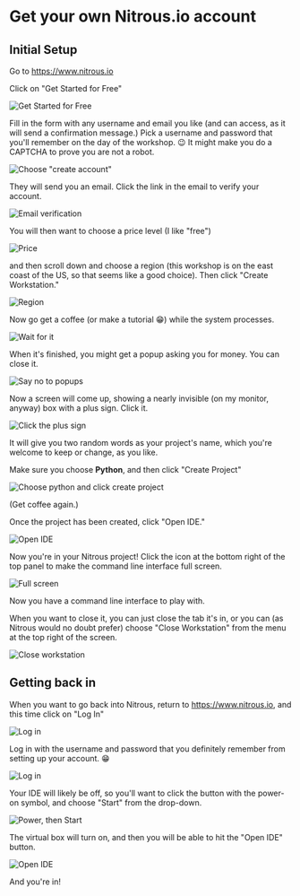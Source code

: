 # Get your own Nitrous.io account

## Initial Setup

Go to https://www.nitrous.io

Click on "Get Started for Free"

![Get Started for Free](https://raw.githubusercontent.com/csheldonhess/c4l16-cli-workshop/master/images/getit.jpg "Click Get Started for Free")

Fill in the form with any username and email you like (and can access, as it will send a confirmation message.) Pick a username and password that you'll remember on the day of the workshop. 😉 It might make you do a CAPTCHA to prove you are not a robot.

![Choose "create account"](https://raw.githubusercontent.com/csheldonhess/c4l16-cli-workshop/master/images/create_account.jpg "Choose 'Create Account'")

They will send you an email. Click the link in the email to verify your account.

![Email verification](https://raw.githubusercontent.com/csheldonhess/c4l16-cli-workshop/master/images/email.jpg "Click the link to verify your email address")

You will then want to choose a price level (I like "free")

![Price](https://raw.githubusercontent.com/csheldonhess/c4l16-cli-workshop/master/images/price.jpg "Click $0 per month")

and then scroll down and choose a region (this workshop is on the east coast of the US, so that seems like a good choice). Then click "Create Workstation."

![Region](https://raw.githubusercontent.com/csheldonhess/c4l16-cli-workshop/master/images/region.jpg "Click US East and Create Workstation")

Now go get a coffee (or make a tutorial 😁) while the system processes.

![Wait for it](https://raw.githubusercontent.com/csheldonhess/c4l16-cli-workshop/master/images/wait.jpg "Wait while a workstation is created")

When it's finished, you might get a popup asking you for money. You can close it.

![Say no to popups](https://raw.githubusercontent.com/csheldonhess/c4l16-cli-workshop/master/images/nopopup.jpg "Close the popup")

Now a screen will come up, showing a nearly invisible (on my monitor, anyway) box with a plus sign. Click it.

![Click the plus sign](https://raw.githubusercontent.com/csheldonhess/c4l16-cli-workshop/master/images/invisible_plus.jpg "Click the plus sign")

It will give you two random words as your project's name, which you're welcome to keep or change, as you like. 

Make sure you choose __Python__, and then click "Create Project"

![Choose python and click create project](https://raw.githubusercontent.com/csheldonhess/c4l16-cli-workshop/master/images/python.jpg "Choose Python and click Create Project")

(Get coffee again.) 

Once the project has been created, click "Open IDE."

![Open IDE](https://raw.githubusercontent.com/csheldonhess/c4l16-cli-workshop/master/images/open_ide.jpg "Open IDE")

Now you're in your Nitrous project! Click the icon at the bottom right of the top panel to make the command line interface full screen.

![Full screen](https://raw.githubusercontent.com/csheldonhess/c4l16-cli-workshop/master/images/fullscreen.jpg "Full screen")

Now you have a command line interface to play with.

When you want to close it, you can just close the tab it's in, or you can (as Nitrous would no doubt prefer) choose "Close Workstation" from the menu at the top right of the screen.

![Close workstation](https://raw.githubusercontent.com/csheldonhess/c4l16-cli-workshop/master/images/stop.jpg "Close workstation")

## Getting back in

When you want to go back into Nitrous, return to https://www.nitrous.io, and this time click on "Log In"

![Log in](https://raw.githubusercontent.com/csheldonhess/c4l16-cli-workshop/master/images/comeback.jpg "Log in")

Log in with the username and password that you definitely remember from setting up your account. 😁

![Log in](https://raw.githubusercontent.com/csheldonhess/c4l16-cli-workshop/master/images/login.jpg "Log in")

Your IDE will likely be off, so you'll want to click the button with the power-on symbol, and choose "Start" from the drop-down.

![Power, then Start](https://raw.githubusercontent.com/csheldonhess/c4l16-cli-workshop/master/images/start_ide.jpg "Power, then Start")

The virtual box will turn on, and then you will be able to hit the "Open IDE" button.

![Open IDE](https://raw.githubusercontent.com/csheldonhess/c4l16-cli-workshop/master/images/open_ide2.jpg "Open IDE")

And you're in!
